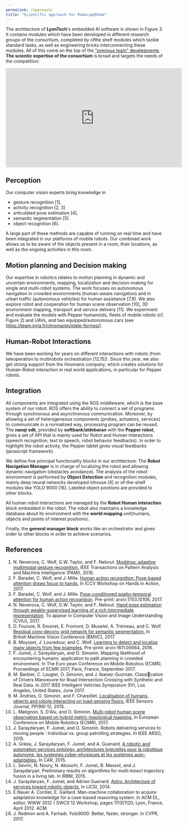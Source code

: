 ```yaml
---
permalink: /approach/
title: "Scientific approach for Robocup@home"
---
```



The architecture of **LyonTech**'s embedded AI software is shown in Figure 3. It contains modules which have been developed in different research groups of the consortium, completed by ofthe shelf modules which tackle standard tasks, as well as engineering bricks interconnecting these modules. All of this come on the top of the ["previous team" develepments](http://cpe-dev.fr/robotcup/).
**The scientic expertise of the consortium** is broad and targets the needs of the competition:


<iframe width="560" height="315" src="https://www.youtube.com/embed/TPTh_KjVUJQ?autoplay=1&loop=1" frameborder="0" allowfullscreen></iframe>


## Perception
Our computer vision experts bring knowledge in 
- gesture recognition [1], 
- activity recognition [2, 3]
- articulated pose estimation [4], 
- semantic segmentation [5]
- object recognition [6]. 

A large part of these methods are capable of running on real time and have been integrated in our platforms of mobile robots. Our combined work allows us to be aware of the objects present in a room, their locations, as well as the ongoing activities in this room.


## Motion planning and Decision making
Our expertise in robotics relates to motion planning in dynamic and uncertain environments, mapping, localization and decision-making for single and multi-robot systems. The work focuses on autonomous navigation in crowded environments (human-aware navigation) and in urban traffic (autonomous vehicles) for human assistance [7,9]. We also explore robot and  cooperation for human scene observation [10], 3D environment mapping, transport and service delivery [11]. We experiment and evaluate the models with Pepper humanoids, fleets of mobile robots (cf. Figure 2) and UAVs, and two equipped/autonomous cars (see https://team.inria.fr/chroma/en/plate-formes/). 

## Human-Robot Interactions 
We have been working for years on different interactions with robots (from teleoperation to multirobots orchestration [12,15]). Since this year, we also get strong support from the Hoomano company, which creates solutions for Human-Robot interaction in real world applications, in particular for Pepper robots.

## Integration 
All components are integrated using the ROS middleware, which is the base system of our robot. ROS offers the ability to connect a set of programs through synchronous and asynchronous communication. Moreover, by allowing a set of heterogeneous components (probes, actuators, services) to communicate in a normalized way, processing program can be reused. The **naoqi sdk**, provided by **softbank/aldebaran** with the **Pepper robot**, gives a set of API that is mainly used for Robot and Human interactions (speech recognition, text to speech, robot behavior feedbacks). In order to highlight the robot activity, the Pepper tablet gives visual feedbacks (javascript framework).

We define five principal functionality blocks in our architecture:
The **Robot Navigation Manager** is in charge of localizing the robot and allowing dynamic navigation (obstacles avoidance). The analysis of the robot  environment is performed by **Object Detection** and recognition modules, mainly deep neural networks developed inhouse [6] or of-the-shelf modules like YOLO 9000 [16]. Labeled object positions are provided to other blocks.

All human robot interactions are managed by the **Robot Human interaction** block embedded in the robot. The robot also maintains a knowledge database about its environment with the **world mapping** unit(humans, objects and points of interest positions).

Finally, the **general manager block** works like an orchestrator and gives order to other blocks in order to achieve scenarios.

## References

1. N. Neverova, C. Wolf, G.W. Taylor, and F. Nebout. [Moddrop: adaptive multimodal gesture recognition.](https://arxiv.org/pdf/1501.00102.pdf) IEEE Transactions on Pattern Analysis and Machine Intelligence (PAMI), 2016.
2. F. Baradel, C. Wolf, and J. Mille. [Human action recognition: Pose-based attention draws focus to hands.](http://liris.cnrs.fr/christian.wolf/papers/iccv2017ws.pdf) In ICCV Workshop on Hands in Action, 2017.
3. F. Baradel, C. Wolf, and J. Mille. [Pose-conditioned spatio-temporal attention for human action recognition](https://arxiv.org/pdf/1703.10106.pdf). Pre-print: arxiv:1703.10106, 2017.
4. N. Neverova, C. Wolf, G.W. Taylor, and F. Nebout. [Hand pose estimation through weakly-supervised learning of a rich intermediate representation](https://arxiv.org/pdf/1511.06728.pdf). To appear in Computer Vision and Image Understanding (CVIU), 2017.
5. D. Fourure, R. Emonet, E. Fromont, D. Muselet, A. Trémeau, and C. Wolf. [Residual conv-deconv grid network for semantic segmentation.](https://arxiv.org/pdf/1707.07958.pdf) In British Machine Vision Conference (BMVC), 2017.
6. B. Moysset, J. Louradour, and C. Wolf. [Learning to detect and localize many objects from few examples](https://arxiv.org/pdf/1611.05664.pdf). Pre-print: arxiv:1611.05664, 2016.
7. F. Jumel, J. Saraydaryan, and O. Simonin. Mapping likelihood of encountering humans: application to path planning in crowded environment. In The Euro pean Conference on Mobile Robotics (ECMR), Proceedings of ECMR 2017, Paris, France, September 2017.
8. M. Barbier, C. Laugier, O. Simonin, and J. Ibanez-Guzman. Classication of Drivers Manoeuvre for Road Intersection Crossing with Synthetic and Real Data.
In 2017 IEEE Intelligent Vehicles Symposium (IV), Los Angeles, United States, June 2017.
9. M. Andries, O. Simonin, and F. Charpillet. [Localisation of humans, objects and robots interacting on load-sensing 
floors.](https://hal.inria.fr/hal-01196042v2/document) IEEE Sensors Journal, PP(99):12, 2015.
10. L. Matignon, S. D'Alu, and O. Simonin. [Multi-robot human scene observation based on hybrid metric-topological mapping.](https://ojs.cvut.cz/ojs/index.php/ap/article/view/AP.2015.55.0169) In European Conference on Mobile Robotics (ECMR), 2017.
11. J. Saraydaryan, F. Jumel, and O. Simonin. Robots delivering services to moving people : Individual vs. group patrolling strategies. In IEEE ARSO, 2015.
12. A. Gréea, J. Saraydaryan, F. Jumel, and A. Guenard. [A robotic and automation services ontology, architectures logicielles pour la robotique autonome, les systemes  cyber-physiques et les systémes auto-adaptables.](https://antoine.grea.me/astro/) In CAR, 2015.
13. L. Sevrin, N. Noury, N. Abouchi, F. Jumel, B. Massot, and J. Saraydaryan. Preliminary results on algorithms for multi-kinect trajectory fusion in a living lab. In IRBM, 2015.
14. J. Saraydaryan, F. Jumel, and Adrien Guenard. [Astro: Architecture of services toward robotic objects.](https://www.ijcsi.org/papers/IJCSI-11-4-1-1-9.pdf) In IJCSI, 2014.
15. E.Nauer A. Cordier, E. Gaillard. Man-machine collaboration to acquire adaptation knowledge for a case-based reasoning system. In ACM DL, editor, WWW 2012 { SWCS'12 Workshop, pages 1113{1120, Lyon, France, April 2012. ACM.
16. J. Redmon and A. Farhadi. Yolo9000: Better, faster, stronger. In CVPR, 2017.


